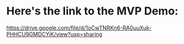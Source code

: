 # Here's the link to the MVP Demo:
https://drive.google.com/file/d/1oCwTNRKn6-RA0uuXuk-PHHCU9GMDCYiK/view?usp=sharing
